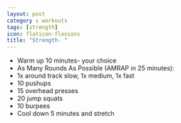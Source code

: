 ```yaml
---
layout: post
category : workouts
tags: [strength]
icon: flaticon-flexions
title: "Strength- "
---
```

* Warm up 10 minutes- your choice
* As Many Rounds As Possible (AMRAP in 25 minutes):
* 1x around track slow, 1x medium, 1x fast
* 10 pushups
* 15 overhead presses
* 20 jump squats
* 10 burpees
* Cool down 5 minutes and stretch

